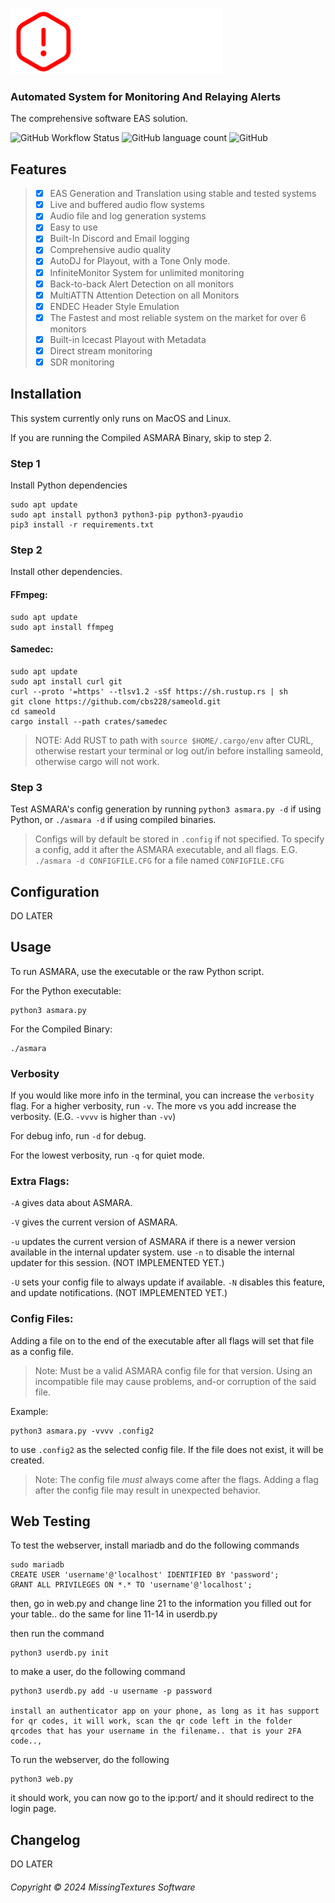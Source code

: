 
![ASMARA](https://github.com/A-c0rN/ASMARA/blob/main/assets/asmara-white-text.png)

### Automated System for Monitoring And Relaying Alerts
The comprehensive software EAS solution.

![GitHub Workflow Status](https://img.shields.io/github/actions/workflow/status/A-c0rN/ASMARA/main_runner.yml?style=flat-square) ![GitHub language count](https://img.shields.io/github/languages/count/A-c0rN/ASMARA?style=flat-square) ![GitHub](https://img.shields.io/github/license/A-c0rN/ASMARA?style=flat-square)

## Features
> - [x] EAS Generation and Translation using stable and tested systems
> - [x] Live and buffered audio flow systems
> - [x] Audio file and log generation systems
> - [x] Easy to use
> - [x] Built-In Discord and Email logging
> - [x] Comprehensive audio quality
> - [x] AutoDJ for Playout, with a Tone Only mode.
> - [x] InfiniteMonitor System for unlimited monitoring
> - [x] Back-to-back Alert Detection on all monitors
> - [x] MultiATTN Attention Detection on all Monitors
> - [x] ENDEC Header Style Emulation
> - [x] The Fastest and most reliable system on the market for over 6 monitors
> - [x] Built-in Icecast Playout with Metadata
> - [x] Direct stream monitoring
> - [x] SDR monitoring


## Installation
This system currently only runs on MacOS and Linux.

If you are running the Compiled ASMARA Binary, skip to step 2.

### Step 1
Install Python dependencies
```
sudo apt update
sudo apt install python3 python3-pip python3-pyaudio
pip3 install -r requirements.txt
```

### Step 2
Install other dependencies.
#### FFmpeg:
```
sudo apt update
sudo apt install ffmpeg
```
#### Samedec:
```
sudo apt update
sudo apt install curl git
curl --proto '=https' --tlsv1.2 -sSf https://sh.rustup.rs | sh
git clone https://github.com/cbs228/sameold.git
cd sameold
cargo install --path crates/samedec
```
> NOTE: Add RUST to path with `source $HOME/.cargo/env` after CURL, otherwise restart your terminal or log out/in before installing sameold, otherwise cargo will not work.

### Step 3
Test ASMARA's config generation by running
`python3 asmara.py -d` if using Python, or
`./asmara -d` if using compiled binaries.
> Configs will by default be stored in `.config` if not specified.
> To specify a config, add it after the ASMARA executable, and all flags.
> E.G. `./asmara -d CONFIGFILE.CFG` for a file named `CONFIGFILE.CFG`

## Configuration
DO LATER

## Usage
To run ASMARA, use the executable or the raw Python script.

For the Python executable:
```
python3 asmara.py
```
For the Compiled Binary:
```
./asmara
```

### Verbosity

If you would like more info in the terminal, you can increase the `verbosity` flag.
For a higher verbosity, run `-v`. The more `v`s you add increase the verbosity. (E.G. `-vvvv` is higher than `-vv`)

For debug info, run `-d` for debug.

For the lowest verbosity, run `-q` for quiet mode.

### Extra Flags:
`-A` gives data about ASMARA.

`-V` gives the current version of ASMARA.

`-u` updates the current version of ASMARA if there is a newer version available in the internal updater system. use `-n` to disable the internal updater for this session. (NOT IMPLEMENTED YET.)

`-U` sets your config file to always update if available. `-N` disables this feature, and update notifications. (NOT IMPLEMENTED YET.)

### Config Files:
Adding a file on to the end of the executable after all flags will set that file as a config file.
> Note: Must be a valid ASMARA config file for that version. Using an incompatible file may cause problems, and-or corruption of the said file.

Example:
```
python3 asmara.py -vvvv .config2
```
to use `.config2` as the selected config file. If the file does not exist, it will be created.
> Note: The config file *must* always come after the flags. Adding a flag after the config file may result in unexpected behavior.

## Web Testing
To test the webserver, install mariadb and do the following commands
```
sudo mariadb
CREATE USER 'username'@'localhost' IDENTIFIED BY 'password';
GRANT ALL PRIVILEGES ON *.* TO 'username'@'localhost';
```
then, go in web.py and change line 21 to the information you filled out for your table..
do the same for line 11-14 in userdb.py

then run the command
```
python3 userdb.py init
```

to make a user, do the following command
```
python3 userdb.py add -u username -p password

install an authenticator app on your phone, as long as it has support for qr codes, it will work, scan the qr code left in the folder qrcodes that has your username in the filename.. that is your 2FA code..,
```


To run the webserver, do the following
```
python3 web.py 
```
it should work, you can now go to the ip:port/ and it should redirect to the login page.


## Changelog
DO LATER

###### Copyright © 2024 MissingTextures Software
